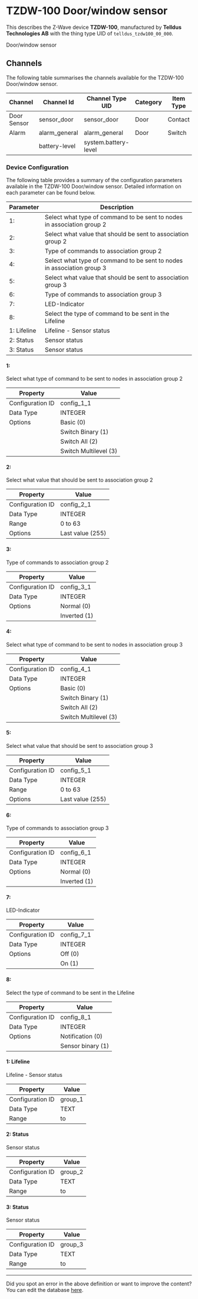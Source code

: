 
# TZDW-100 Door/window sensor

This describes the Z-Wave device **TZDW-100**, manufactured by **Telldus Technologies AB** with the thing type UID of ```telldus_tzdw100_00_000```. 

Door/window sensor

## Channels
The following table summarises the channels available for the TZDW-100 Door/window sensor.

| Channel | Channel Id | Channel Type UID | Category | Item Type |
|---------|------------|------------------|----------|-----------|
| Door Sensor | sensor_door | sensor_door | Door | Contact |
| Alarm | alarm_general | alarm_general | Door | Switch |
|  | battery-level | system.battery-level |  |  |




### Device Configuration
The following table provides a summary of the configuration parameters available in the TZDW-100 Door/window sensor.
Detailed information on each parameter can be found below.

| Parameter   | Description |
|-------------|-------------|
| 1:  | Select what type of command to be sent to nodes in association group 2 |
| 2:  | Select what value that should be sent to association group 2 |
| 3:  | Type of commands to association group 2 |
| 4:  | Select what type of command to be sent to nodes in association group 3 |
| 5:  | Select what value that should be sent to association group 3 |
| 6:  | Type of commands to association group 3 |
| 7:  | LED-Indicator |
| 8:  | Select the type of command to be sent in the Lifeline |
| 1: Lifeline | Lifeline - Sensor status |
| 2: Status | Sensor status |
| 3: Status | Sensor status |




#### 1: 

Select what type of command to be sent to nodes in association group 2


| Property         | Value    |
|------------------|----------|
| Configuration ID | config_1_1 |
| Data Type        | INTEGER || Default Value | 0 |
| Options | Basic (0) |
|  | Switch Binary (1) |
|  | Switch All (2) |
|  | Switch Multilevel (3) |






#### 2: 

Select what value that should be sent to association group 2


| Property         | Value    |
|------------------|----------|
| Configuration ID | config_2_1 |
| Data Type        | INTEGER |
| Range | 0 to 63 || Default Value | 255 |
| Options | Last value (255) |






#### 3: 

Type of commands to association group 2


| Property         | Value    |
|------------------|----------|
| Configuration ID | config_3_1 |
| Data Type        | INTEGER || Default Value | 0 |
| Options | Normal (0) |
|  | Inverted (1) |






#### 4: 

Select what type of command to be sent to nodes in association group 3


| Property         | Value    |
|------------------|----------|
| Configuration ID | config_4_1 |
| Data Type        | INTEGER || Default Value | 0 |
| Options | Basic (0) |
|  | Switch Binary (1) |
|  | Switch All (2) |
|  | Switch Multilevel (3) |






#### 5: 

Select what value that should be sent to association group 3


| Property         | Value    |
|------------------|----------|
| Configuration ID | config_5_1 |
| Data Type        | INTEGER |
| Range | 0 to 63 || Default Value | 255 |
| Options | Last value (255) |






#### 6: 

Type of commands to association group 3


| Property         | Value    |
|------------------|----------|
| Configuration ID | config_6_1 |
| Data Type        | INTEGER || Default Value | 0 |
| Options | Normal (0) |
|  | Inverted (1) |






#### 7: 

LED-Indicator


| Property         | Value    |
|------------------|----------|
| Configuration ID | config_7_1 |
| Data Type        | INTEGER || Default Value | 1 |
| Options | Off (0) |
|  | On (1) |






#### 8: 

Select the type of command to be sent in the Lifeline


| Property         | Value    |
|------------------|----------|
| Configuration ID | config_8_1 |
| Data Type        | INTEGER || Default Value | 0 |
| Options | Notification (0) |
|  | Sensor binary (1) |






#### 1: Lifeline

Lifeline - Sensor status


| Property         | Value    |
|------------------|----------|
| Configuration ID | group_1 |
| Data Type        | TEXT |
| Range |  to  |






#### 2: Status

Sensor status


| Property         | Value    |
|------------------|----------|
| Configuration ID | group_2 |
| Data Type        | TEXT |
| Range |  to  |






#### 3: Status

Sensor status


| Property         | Value    |
|------------------|----------|
| Configuration ID | group_3 |
| Data Type        | TEXT |
| Range |  to  |






---

Did you spot an error in the above definition or want to improve the content?
You can edit the database [here](http://www.cd-jackson.com/index.php/zwave/zwave-device-database/zwave-device-list/devicesummary/312).

